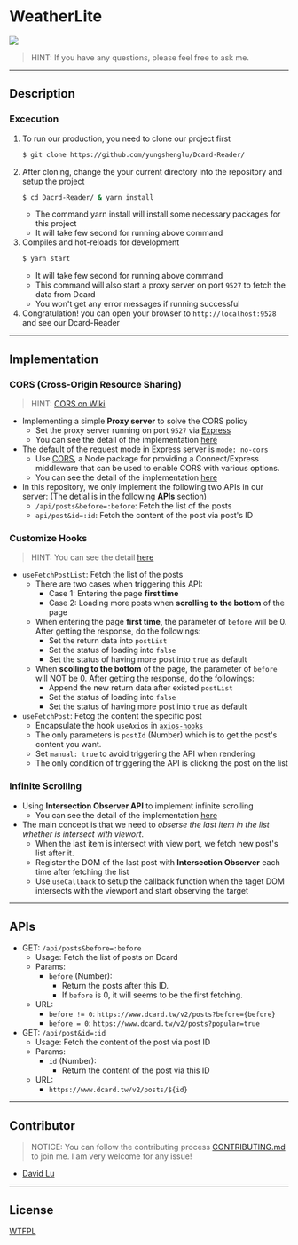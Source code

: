 # WeatherLite

![](./assets/img/Demo.png)



> HINT: If you have any questions, please feel free to ask me.

---

## Description

### Excecution

1. To run our production, you need to clone our project first
   ```bash
   $ git clone https://github.com/yungshenglu/Dcard-Reader/
   ```
2. After cloning, change the your current directory into the repository and setup the project
   ```bash
   $ cd Dacrd-Reader/ & yarn install
   ```
   - The command yarn install will install some necessary packages for this project
   - It will take few second for running above command
3. Compiles and hot-reloads for development
   ```bash
   $ yarn start
   ```
   - It will take few second for running above command
   - This command will also start a proxy server on port `9527` to fetch the data from Dcard
   - You won't get any error messages if running successful
4. Congratulation! you can open your browser to `http://localhost:9528` and see our Dcard-Reader

---

## Implementation

### CORS (Cross-Origin Resource Sharing)

> HINT: [CORS on Wiki](https://en.wikipedia.org/wiki/Cross-origin_resource_sharing)

- Implementing a simple **Proxy server** to solve the CORS policy
   - Set the proxy server running on port `9527` via [Express](https://expressjs.com/)
   - You can see the detail of the implementation [here](./app.js)
- The default of the request mode in Express server is `mode: no-cors`
   - Use [CORS](https://www.npmjs.com/package/cors), a Node package for providing a Connect/Express middleware that can be used to enable CORS with various options.
   - You can see the detail of the implementation [here](./app.js)
- In this repository, we only implement the following two APIs in our server: (The detial is in the following **APIs** section)
   - `/api/posts&before=:before`: Fetch the list of the posts
   - `api/post&id=:id`: Fetch the content of the post via post's ID

### Customize Hooks

> HINT: You can see the detail [here](./src/hooks)

- `useFetchPostList`: Fetch the list of the posts
   - There are two cases when triggering this API:
      - Case 1: Entering the page **first time**
      - Case 2: Loading more posts when **scrolling to the bottom** of the page
   - When entering the page **first time**, the parameter of `before` will be 0. After getting the response, do the followings:
      - Set the return data into `postList`
      - Set the status of loading into `false`
      - Set the status of having more post into `true` as default
   - When **scolling to the bottom** of the page, the parameter of `before` will NOT be 0. After getting the response, do the followings:
      - Append the new return data after existed `postList`
      - Set the status of loading into `false`
      - Set the status of having more post into `true` as default
- `useFetchPost`: Fetcg the content the specific post
   - Encapsulate the hook `useAxios` in [`axios-hooks`](https://www.npmjs.com/package/axios-hooks)
   - The only parameters is `postId` (Number) which is to get the post's content you want.
   - Set `manual: true` to avoid triggering the API when rendering
   - The only condition of triggering the API is clicking the post on the list

### Infinite Scrolling

- Using **Intersection Observer API** to implement infinite scrolling
   - You can see the detail of the implementation [here](./src/views/Home/Home.tsx)
- The main concept is that we need to *obserse the last item in the list whether is intersect with viewort*.
   - When the last item is intersect with view port, we fetch new post's list after it.
   - Register the DOM of the last post with **Intersection Observer** each time after fetching the list
   - Use `useCallback` to setup the callback function when the taget DOM intersects with the viewport and start observing the target

---
## APIs

- GET: `/api/posts&before=:before`
   - Usage: Fetch the list of posts on Dcard
   - Params:
      - `before` (Number):
         - Return the posts after this ID.
         - If `before` is 0, it will seems to be the first fetching.
   - URL:
      - `before != 0`: `https://www.dcard.tw/v2/posts?before={before}`
      - `before = 0`: `https://www.dcard.tw/v2/posts?popular=true`
- GET: `/api/post&id=:id`
   - Usage: Fetch the content of the post via post ID
   - Params:
      - `id` (Number):
         - Return the content of the post via this ID
   - URL:
      - `https://www.dcard.tw/v2/posts/${id}`

---

## Contributor

> NOTICE: You can follow the contributing process [CONTRIBUTING.md](CONTRIBUTING.md) to join me. I am very welcome for any issue!

- [David Lu](https://github.com/yungshenglu)

---

## License

[WTFPL](LICENSE)
